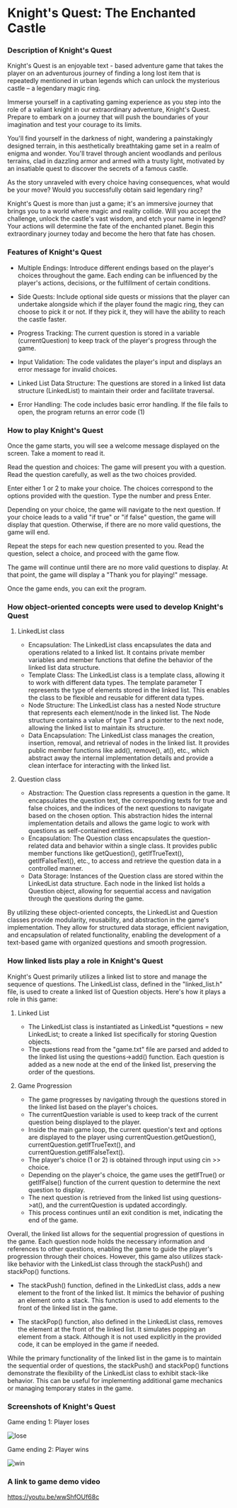 # Knight's Quest: The Enchanted Castle

### Description of Knight's Quest

Knight's Quest is an enjoyable text - based adventure game that takes the player on an adventurous journey of finding a long lost item that is repeatedly mentioned in urban legends which can unlock the mysterious castle – a legendary magic ring.

Immerse yourself in a captivating gaming experience as you step into the role of a valiant knight in our extraordinary adventure, Knight's Quest. Prepare to embark on a journey that will push the boundaries of your imagination and test your courage to its limits.

You'll find yourself in the darkness of night, wandering a painstakingly designed terrain, in this aesthetically breathtaking game set in a realm of enigma and wonder. You'll travel through ancient woodlands and perilous terrains, clad in dazzling armor and armed with a trusty light, motivated by an insatiable quest to discover the secrets of a famous castle.

As the story unraveled with every choice having consequences, what would be your move? Would you successfully obtain said legendary ring?

Knight's Quest is more than just a game; it's an immersive journey that brings you to a world where magic and reality collide. Will you accept the challenge, unlock the castle's vast wisdom, and etch your name in legend? Your actions will determine the fate of the enchanted planet. Begin this extraordinary journey today and become the hero that fate has chosen.

### Features of Knight's Quest

- Multiple Endings: Introduce different endings based on the player's choices throughout the game. Each ending can be influenced by the player's actions, decisions, or the fulfillment of certain conditions.

- Side Quests: Include optional side quests or missions that the player can undertake alongside which if the player found the magic ring, they can choose to pick it or not. If they pick it, they will have the ability to reach the castle faster.

- Progress Tracking: The current question is stored in a variable (currentQuestion) to keep track of the player's progress through the game.

- Input Validation: The code validates the player's input and displays an error message for invalid choices.

- Linked List Data Structure: The questions are stored in a linked list data structure (LinkedList) to maintain their order and facilitate traversal.

- Error Handling: The code includes basic error handling. If the file fails to open, the program returns an error code (1)

### How to play Knight's Quest

Once the game starts, you will see a welcome message displayed on the screen. Take a moment to read it.

Read the question and choices: The game will present you with a question. Read the question carefully, as well as the two choices provided.

Enter either 1 or 2 to make your choice. The choices correspond to the options provided with the question. Type the number and press Enter.

Depending on your choice, the game will navigate to the next question. If your choice leads to a valid "if true" or "if false" question, the game will display that question. Otherwise, if there are no more valid questions, the game will end.

Repeat the steps for each new question presented to you. Read the question, select a choice, and proceed with the game flow.

The game will continue until there are no more valid questions to display. At that point, the game will display a "Thank you for playing!" message.

Once the game ends, you can exit the program.

### How object-oriented concepts were used to develop Knight's Quest

1) LinkedList class
   
   - Encapsulation: The LinkedList class encapsulates the data and operations related to a linked list. It contains private member variables and member functions that define the behavior of the linked list data structure.
   - Template Class: The LinkedList class is a template class, allowing it to work with different data types. The template parameter T represents the type of elements stored in the linked list. This enables the class to be flexible and reusable for different data types.
   - Node Structure: The LinkedList class has a nested Node structure that represents each element/node in the linked list. The Node structure contains a value of type T and a pointer to the next node, allowing the linked list to maintain its structure.
   - Data Encapsulation: The LinkedList class manages the creation, insertion, removal, and retrieval of nodes in the linked list. It provides public member functions like add(), remove(), at(), etc., which abstract away the internal implementation details and provide a clean interface for interacting with the linked list.

2) Question class
   
   - Abstraction: The Question class represents a question in the game. It encapsulates the question text, the corresponding texts for true and false choices, and the indices of the next questions to navigate based on the chosen option. This abstraction hides the internal implementation details and allows the game logic to work with questions as self-contained entities.
   - Encapsulation: The Question class encapsulates the question-related data and behavior within a single class. It provides public member functions like getQuestion(), getIfTrueText(), getIfFalseText(), etc., to access and retrieve the question data in a controlled manner.
   - Data Storage: Instances of the Question class are stored within the LinkedList<Question> data structure. Each node in the linked list holds a Question object, allowing for sequential access and navigation through the questions during the game.
  
By utilizing these object-oriented concepts, the LinkedList and Question classes provide modularity, reusability, and abstraction in the game's implementation. They allow for structured data storage, efficient navigation, and encapsulation of related functionality, enabling the development of a text-based game with organized questions and smooth progression.

### How linked lists play a role in Knight's Quest

Knight's Quest primarily utilizes a linked list to store and manage the sequence of questions. The LinkedList class, defined in the "linked_list.h" file, is used to create a linked list of Question objects. Here's how it plays a role in this game:

1) Linked List
   
   - The LinkedList class is instantiated as LinkedList<Question> *questions = new LinkedList<Question>; to create a linked list specifically for storing Question objects.
   - The questions read from the "game.txt" file are parsed and added to the linked list using the questions->add() function. Each question is added as a new node at the end of the linked list, preserving the order of the questions.

2) Game Progression
   - The game progresses by navigating through the questions stored in the linked list based on the player's choices.
   - The currentQuestion variable is used to keep track of the current question being displayed to the player.
   - Inside the main game loop, the current question's text and options are displayed to the player using currentQuestion.getQuestion(), currentQuestion.getIfTrueText(), and currentQuestion.getIfFalseText().
   - The player's choice (1 or 2) is obtained through input using cin >> choice.
   - Depending on the player's choice, the game uses the getIfTrue() or getIfFalse() function of the current question to determine the next question to display.
   - The next question is retrieved from the linked list using questions->at(), and the currentQuestion is updated accordingly.
   - This process continues until an exit condition is met, indicating the end of the game.

Overall, the linked list allows for the sequential progression of questions in the game. Each question node holds the necessary information and references to
other questions, enabling the game to guide the player's progression through their choices. However, this game also utilizes stack-like behavior with the LinkedList class through the stackPush() and stackPop() functions.

- The stackPush() function, defined in the LinkedList class, adds a new element to the front of the linked list. It mimics the behavior of pushing an element onto a stack. This function is used to add elements to the front of the linked list in the game.

- The stackPop() function, also defined in the LinkedList class, removes the element at the front of the linked list. It simulates popping an element from a stack. Although it is not used explicitly in the provided code, it can be employed in the game if needed.

While the primary functionality of the linked list in the game is to maintain the sequential order of questions, the stackPush() and stackPop() functions demonstrate the flexibility of the LinkedList class to exhibit stack-like behavior. This can be useful for implementing additional game mechanics or managing temporary states in the game.

### Screenshots of Knight's Quest

Game ending 1: Player loses

![lose](https://github.com/njihahhnani/CPT113-Hackathon2/assets/117801046/1a7150c8-61ae-4715-b131-59f429d31c7c)


Game ending 2: Player wins

![win](https://github.com/njihahhnani/CPT113-Hackathon2/assets/117801046/01a37634-f32c-4dbb-b5a6-b2898c6d1d5d)


### A link to game demo video

https://youtu.be/wwShfOUf68c
